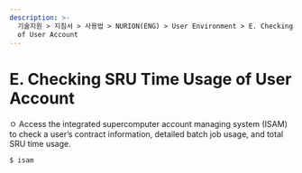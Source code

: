 ```yaml
---
description: >-
  기술지원 > 지침서 > 사용법 > NURION(ENG) > User Environment > E. Checking SRU Time Usage
  of User Account
---
```


# E. Checking SRU Time Usage of User Account

ㅇ Access the integrated supercomputer account managing system (ISAM) to check a user’s contract information, detailed batch job usage, and total SRU time usage.

```
$ isam
```

&#x20;
